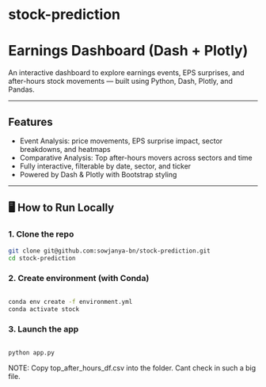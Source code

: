# stock-prediction
# Earnings Dashboard (Dash + Plotly)

An interactive dashboard to explore earnings events, EPS surprises, and after-hours stock movements — built using Python, Dash, Plotly, and Pandas.

---

## Features

- Event Analysis: price movements, EPS surprise impact, sector breakdowns, and heatmaps
- Comparative Analysis: Top after-hours movers across sectors and time
- Fully interactive, filterable by date, sector, and ticker
- Powered by Dash & Plotly with Bootstrap styling

---

## 🖥️ How to Run Locally

### 1. Clone the repo

```bash
git clone git@github.com:sowjanya-bn/stock-prediction.git
cd stock-prediction
```

### 2. Create environment (with Conda)

```bash

conda env create -f environment.yml
conda activate stock

```


### 3. Launch the app

```bash

python app.py

```


NOTE: Copy top_after_hours_df.csv into the folder. Cant check in such a big file.





